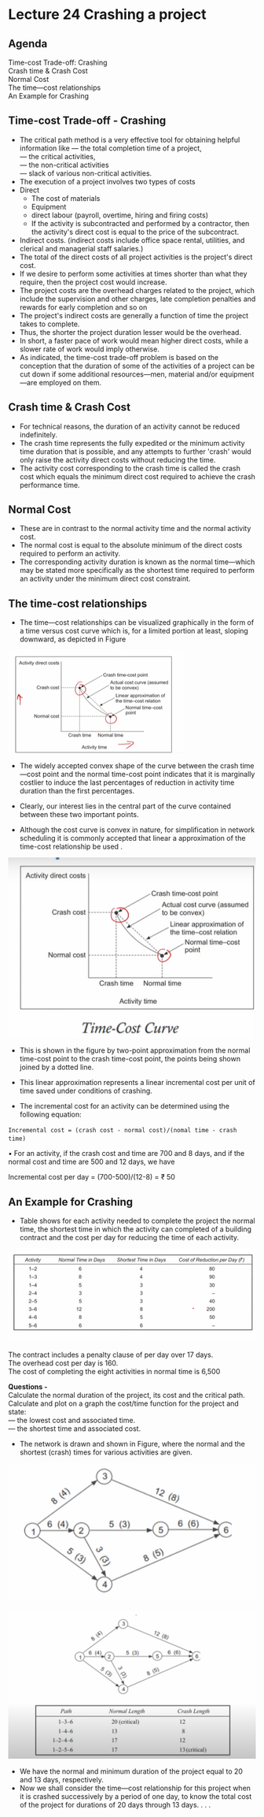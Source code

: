 # Lecture 24 Crashing a project

## Agenda
Time-cost Trade-off: Crashing  
Crash time & Crash Cost  
Normal Cost  
The time—cost relationships  
An Example for Crashing  

## Time-cost Trade-off - Crashing
* The critical path method is a very effective tool for
obtaining helpful information like
— the total completion time of a project,  
— the critical activities,  
— the non-critical activities  
— slack of various non-critical activities.  
* The execution of a project involves two types of costs
* Direct
  * The cost of materials  
  * Equipment  
  * direct labour (payroll, overtime, hiring and firing costs)  
  * If the activity is subcontracted and performed by a contractor,
then the activity's direct cost is equal to the price of the
subcontract.  
* Indirect costs. (indirect costs include office space rental, utilities, and
clerical and managerial staff salaries.)
* The total of the direct costs of all project activities is the
project's direct cost.
* If we desire to perform some activities at times shorter
than what they require, then the project cost would
increase.
* The project costs are the overhead charges related to the
project, which include the supervision and other charges,
late completion penalties and rewards for early
completion and so on
* The project's indirect costs are generally a function of
time the project takes to complete.
* Thus, the shorter the project duration lesser would be
the overhead.
* In short, a faster pace of work would mean higher
direct costs, while a slower rate of work would imply
otherwise.
* As indicated, the time-cost trade-off problem is based on the conception that the duration of some of the activities of a project can be cut down if some
additional resources—men, material and/or equipment—are employed on them.

## Crash time & Crash Cost
* For technical reasons, the duration of an activity cannot
be reduced indefinitely.
* The crash time represents the fully expedited or the
minimum activity time duration that is possible, and any
attempts to further 'crash' would only raise the activity
direct costs without reducing the time.
* The activity cost corresponding to the
crash time is
called the crash cost which equals the minimum direct
cost required to achieve the crash performance time.

## Normal Cost
* These are in contrast to the normal activity time and
the normal activity cost.
* The normal cost is equal to the absolute minimum of
the direct costs required to perform an activity.
* The corresponding activity duration is known as the
normal time—which may be stated more specifically
as the shortest time required to perform an activity
under the minimum direct cost constraint.

## The time-cost relationships
* The time—cost relationships can be
visualized graphically in
the form of a time versus
cost curve which is, for a
limited portion at least,
sloping downward, as
depicted in Figure

![alt text](image-87.png)

* The widely accepted convex shape of the
curve between the crash time—cost point
and the normal time-cost point indicates
that it is marginally costlier to induce the
last percentages of reduction in activity
time duration than the first percentages.

* Clearly, our interest lies in the central part of
the curve contained between these two
important points.
* Although the cost curve is convex in nature, for
simplification in network scheduling it is
commonly accepted that linear a approximation of the time-cost relationship be
used .

![alt text](image-88.png)

* This is shown in the figure by two-point
approximation from the normal time-cost
point to the crash time-cost point, the points
being shown joined by a dotted line.

* This linear approximation represents a linear
incremental cost per unit of time saved under
conditions of crashing.
* The incremental cost for an activity can be
determined using the following equation:

`Incremental cost = (crash cost - normal cost)/(nomal time - crash time)`

• For an activity, if the crash cost and time are
700 and 8 days, and if the normal cost and
time are 500 and 12 days, we have

Incremental cost per day = (700-500)/(12-8) = ₹ 50

## An Example for Crashing 

* Table shows for each activity
needed to complete the project the
normal time, the shortest time in
which the activity can completed of
a building contract and the cost per
day for reducing the time of each
activity.

![alt text](image-89.png)

The contract includes a penalty clause of per day over 17 days.  
The overhead cost per day is 160.  
The cost of completing the eight activities in normal time is 6,500  

**Questions -**  
Calculate the normal duration of the project, its cost and the critical path.  
Calculate and plot on a graph the cost/time function for the project and
state:  
— the lowest cost and associated time.  
— the shortest time and associated cost.  

* The network is drawn and shown in
Figure, where the normal and the
shortest (crash) times for various
activities are given.

![alt text](image-90.png)


![alt text](image-91.png)

* We have the normal and minimum duration of the
project equal to 20 and 13 days, respectively.
* Now we shall consider the time—cost relationship
for this project when it is crashed successively by a
period of one day, to know the total cost of the
project for durations of 20 days through 13 days.
.
.
.